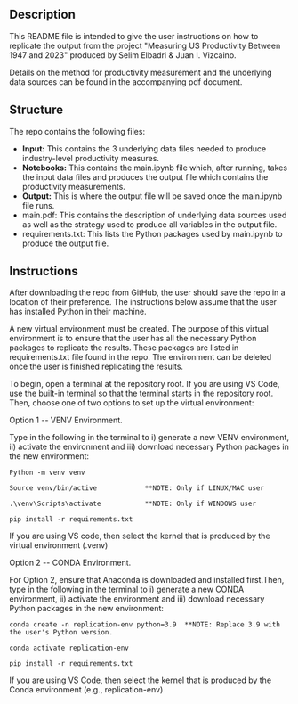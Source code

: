 ## Description

This README file is intended to give the user instructions on how to replicate the output from the project "Measuring US Productivity Between 1947 and 2023" produced by Selim Elbadri & Juan I. Vizcaino.


Details on the method for productivity measurement and the underlying data sources can be found in the accompanying pdf document.


## Structure

The repo contains the following files:

* **Input:** This contains the 3 underlying data files needed to produce industry-level productivity measures.
* **Notebooks:** This contains the main.ipynb file which, after running, takes the input data files and produces the output file which contains the productivity measurements.
* **Output:** This is where the output file will be saved once the main.ipynb file runs. 
* main.pdf: This contains the description of underlying data sources used as well as the strategy used to produce all variables in the output file. 
* requirements.txt: This lists the Python packages used by main.ipynb to produce the output file. 


## Instructions

After downloading the repo from GitHub, the user should save the repo in a location of their preference. The instructions below assume that the user has installed Python in their machine.

A new virtual environment must be created. The purpose of this virtual environment is to ensure that the user has all the necessary Python packages  to replicate the results. These packages are listed in requirements.txt file found in the repo. The environment can be deleted once the user is finished replicating the results.

To begin, open a terminal at the repository root. If you are using VS Code, use the built-in terminal so that the terminal starts in the repository root. Then, choose one of two options to set up the virtual environment:

Option 1 -- VENV Environment.

Type in the following in the terminal to i) generate a new VENV environment, ii) activate the environment and iii) download necessary Python packages in the new environment:

```
Python -m venv venv

Source venv/bin/active			  **NOTE: Only if LINUX/MAC user

.\venv\Scripts\activate           **NOTE: Only if WINDOWS user

pip install -r requirements.txt
```
If you are using VS code, then select the kernel that is produced by the virtual environment (.venv)

Option 2 -- CONDA Environment.


For Option 2, ensure that Anaconda is downloaded and installed first.Then, type in the following in the terminal to i) generate a new CONDA environment, ii) activate the environment and iii) download necessary Python packages in the new environment:


```
conda create -n replication-env python=3.9  **NOTE: Replace 3.9 with the user's Python version.

conda activate replication-env

pip install -r requirements.txt
```
If you are using VS Code, then select the kernel that is produced by the Conda environment (e.g., replication-env)
























